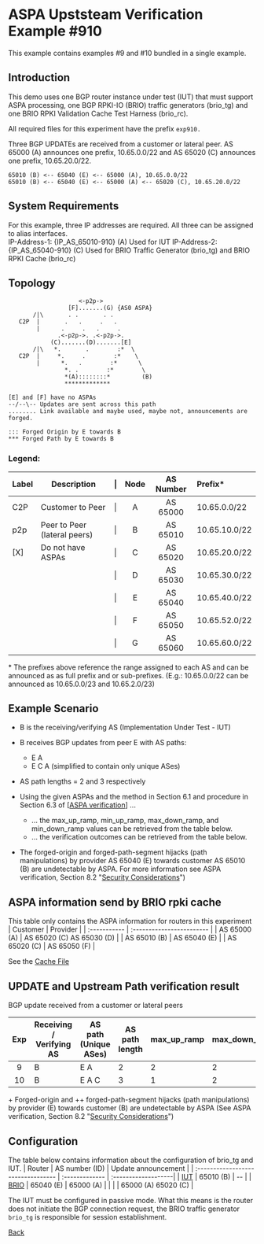 # ASPA Upststeam Verification Example #910
This example contains examples #9 and #10 bundled in a single example.

## Introduction
This demo uses one BGP router instance under test (IUT) that must support ASPA 
processing, one BGP RPKI-IO (BRIO) traffic generators (brio_tg) and one BRIO 
RPKI Validation Cache Test Harness (brio_rc). 

All required files for this experiment have the prefix ```exp910.```

Three BGP UPDATEs are received from a customer or lateral peer. AS 65000 (A)
announces one prefix, 10.65.0.0/22 and AS 65020 (C) announces one prefix, 
10.65.20.0/22.  
```
65010 (B) <-- 65040 (E) <-- 65000 (A), 10.65.0.0/22
65010 (B) <-- 65040 (E) <-- 65000 (A) <-- 65020 (C), 10.65.20.0/22
```  

## System Requirements
For this example, three IP addresses are required. All three can be assigned to 
alias interfaces.  
IP-Address-1: {IP_AS_65010-910} (A) Used for IUT 
IP-Address-2: {IP_AS_65040-910} (C) Used for BRIO Traffic Generator (brio_tg) 
              and BRIO RPKI Cache (brio_rc)

## Topology
```                 
                    <-p2p->
                 [F].......(G) {AS0 ASPA}
       /|\       . .       . .
   C2P  |       .   .     .   .
        |      .     .   .     .
              .<-p2p->. .<-p2p->.
            (C).......(D).......[E]
       /|\   *.       .        :*  \
   C2P  |     *.     .        :*    \
        |      *.   .        :*      \
                *. .        :*        \
                *(A)::::::::*         (B)
                *************

[E] and [F] have no ASPAs  
--/--\-- Updates are sent across this path
........ Link available and maybe used, maybe not, announcements are forged.

::: Forged Origin by E towards B
*** Forged Path by E towards B

```
### Legend:

| Label | Description                  | \| | Node | AS Number | Prefix*        |
| ----- | ---------------------------- | -- | :--: | :-------: | :-----------  |
| C2P   | Customer to Peer             | \| |  A   | AS 65000  | 10.65.0.0/22  |
| p2p   | Peer to Peer (lateral peers) | \| |  B   | AS 65010  | 10.65.10.0/22 |
| [X]   | Do not have ASPAs            | \| |  C   | AS 65020  | 10.65.20.0/22 |
|       |                              | \| |  D   | AS 65030  | 10.65.30.0/22 |
|       |                              | \| |  E   | AS 65040  | 10.65.40.0/22 |
|       |                              | \| |  F   | AS 65050  | 10.65.52.0/22 |
|       |                              | \| |  G   | AS 65060  | 10.65.60.0/22 |

\* The prefixes above reference the range assigned to each AS and can be announced
as as full prefix and or sub-prefixes.
(E.g.: 10.65.0.0/22 can be announced as 10.65.0.0/23 and 10.65.2.0/23)

## Example Scenario
* B is the receiving/verifying AS (Implementation Under Test - IUT)
* B receives BGP updates from peer E with AS paths: 
  * E A
  * E C A
  (simplified to contain only unique ASes)
* AS path lengths = 2 and 3 respectively
* Using the given ASPAs and the method in Section 6.1 and procedure in 
  Section 6.3 of [[ASPA verification](https://datatracker.ietf.org/doc/draft-ietf-sidrops-aspa-verification/)] ...
  * ... the max_up_ramp, min_up_ramp, max_down_ramp, and min_down_ramp values 
        can be retrieved from the table below.
  * ... the verification outcomes can be retrieved from the table below. 

* The forged-origin and forged-path-segment hijacks (path manipulations) by 
  provider AS 65040 (E) towards customer AS 65010 (B) are undetectable by ASPA.
  For more information see ASPA verification, Section 8.2 "[Security Considerations](https://datatracker.ietf.org/doc/draft-ietf-sidrops-aspa-verification/)")

## ASPA information send by BRIO rpki cache
This table only contains the ASPA information for routers in this experiment
| Customer     | Provider                  |
| :----------- | :------------------------ |
| AS 65000 (A) | AS 65020 (C) AS 65030 (D) |
| AS 65010 (B) | AS 65040 (E)              |
| AS 65020 (C) | AS 65050 (F)              |

See the [Cache File](exp910.brio_rc.script)


## UPDATE and Upstream Path verification result
BGP update received from a customer or lateral peers

| Exp | Receiving / Verifying AS | AS path (Unique ASes) | AS path length | max_up_ramp | max_down_ramp | min_up_ramp | min_down_ramp | Upstream Path Verification Result |
| :-: | ------------------------ | --------------------- | -------------- | ----------- | ------------- | ----------- | ------------- | --------------------------------- |
|  9  |           B              |    E A                |    2           |     2       |     2         |    1        |     1         |     Valid+                        |
| 10  |           B              |    E A C              |    3           |     1       |     2         |    2        |     1         |     Valid++                       |

\+ Forged-origin and \+\+ forged-path-segment hijacks (path manipulations) by 
provider (E) towards customer (B) are undetectable by ASPA 
(See ASPA verification, Section 8.2 "[Security Considerations](https://datatracker.ietf.org/doc/draft-ietf-sidrops-aspa-verification/)")

## Configuration 
The table below contains information about the configuration of brio_tg and IUT.
| Router                             | AS number (ID) | Update announcement |
| :--------------------------------- | :------------- | :-------------------|
| [IUT](exp910.router.tpl.md)        | 65010 (B)      | --                  | 
| [BRIO](exp910.brio_tg.as65040.tpl) | 65040 (E)      | 65000 (A)           |
|                                    |                | 65000 (A) 65020 (C) |

The IUT must be configured in passive mode. What this means is the router does 
not initiate the BGP connection request, the BRIO traffic generator ```brio_tg``` 
is responsible for session establishment. 

[Back](README.tpl.md)